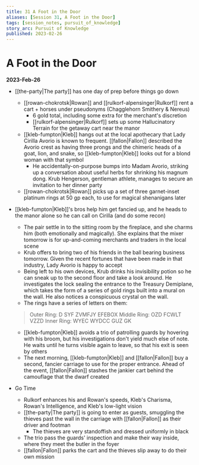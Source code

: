 ```yaml
---
title: 31 A Foot in the Door
aliases: [Session 31, A Foot in the Door]
tags: [session_notes, pursuit_of_knowledge]
story_arc: Pursuit of Knowledge
published: 2023-02-26
---
```

# A Foot in the Door
**2023-Feb-26**

- [[the-party|The party]] has one day of prep before things go down
	- [[rowan-chokrotsk|Rowan]] and [[rulkorf-alpensinger|Rulkorf]] rent a cart + horses under pseudonyms (Chagglehorn Smithery & Nereus)
		- 6 gold total, including some extra for the merchant's discretion
		- [[rulkorf-alpensinger|Rulkorf]] sets up some Hallucinatory Terrain for the getaway cart near the manor
	- [[kleb-fumpton|Kleb]] hangs out at the local apothecary that Lady Cirilla Avorio is known to frequent. [[fallon|Fallon]] described the Avorio crest as having three prongs and the chimeric heads of a goat, lion, and snake, so [[kleb-fumpton|Kleb]] looks out for a blond woman with that symbol
		- He accidentally-on-purpose bumps into Madam Avorio, striking up a conversation about useful herbs for shrinking his magnum dong. Krub Hengerson, gentleman athlete, manages to secure an invitation to her dinner party
	- [[rowan-chokrotsk|Rowan]] picks up a set of three garnet-inset platinum rings at 50 gp each, to use for magical shenanigans later
- [[kleb-fumpton|Kleb]]'s bros help him get fancied up, and he heads to the manor alone so he can call on Cirilla (and do some recon)
	- The pair settle in to the sitting room by the fireplace, and she charms him (both emotionally and magically). She explains that the mixer tomorrow is for up-and-coming merchants and traders in the local scene
	- Krub offers to bring two of his friends in the ball bearing business tomorrow. Given the recent fortunes that have been made in that industry, Lady Avorio is happy to accept
	- Being left to his own devices, Krub drinks his invisibility potion so he can sneak up to the second floor and take a look around. He investigates the lock sealing the entrance to the Treasury Demiplane, which takes the form of a series of gold rings built into a mural on the wall. He also notices a conspicuous crystal on the wall.
	- The rings have a series of letters on them:
	 > Outer Ring: D SYF ZVMFJY EFEBOX
			Middle Ring: OZD FCWLT VZZD
			Inner Ring: WYEC WYDCC GUZ GK

	- [[kleb-fumpton|Kleb]] avoids a trio of patrolling guards by hovering with his broom, but his investigations don't yield much else of note. He waits until he turns visible again to leave, so that his exit is seen by others
	- The next morning, [[kleb-fumpton|Kleb]] and [[fallon|Fallon]] buy a second, fancier carriage to use for the proper entrance. Ahead of the event, [[fallon|Fallon]] stashes the jankier cart behind the camouflage that the dwarf created
- Go Time
	- Rulkorf enhances his and Rowan's speeds, Kleb's Charisma, Rowan's Intelligence, and Kleb's low-light vision
	- [[the-party|The party]] is going to enter as guests, smuggling the thieves past the wall in the carriage with [[fallon|Fallon]] as their driver and footman
		- The thieves are very standoffish and dressed uniformly in black
	- The trio pass the guards' inspection and make their way inside, where they meet the butler in the foyer
	- [[fallon|Fallon]] parks the cart and the thieves slip away to do their own mission